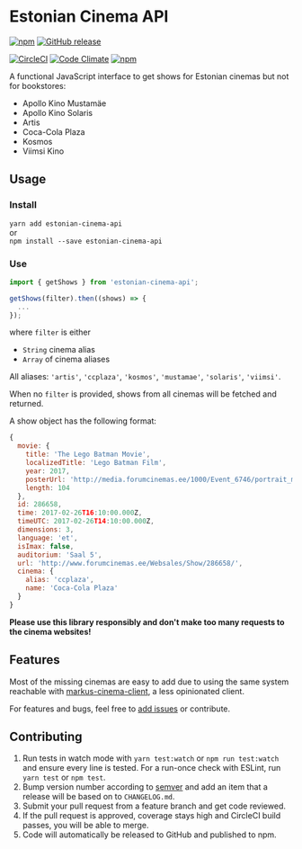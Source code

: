 # Estonian Cinema API

[![npm](https://img.shields.io/npm/v/estonian-cinema-api.svg)](https://www.npmjs.com/package/estonian-cinema-api)
[![GitHub release](https://img.shields.io/github/release/oliverviljamaa/estonian-cinema-api.svg)](https://github.com/oliverviljamaa/estonian-cinema-api/releases)

[![CircleCI](https://img.shields.io/circleci/project/github/oliverviljamaa/estonian-cinema-api/master.svg)](https://circleci.com/gh/oliverviljamaa/estonian-cinema-api)
[![Code Climate](https://img.shields.io/codeclimate/coverage/github/oliverviljamaa/estonian-cinema-api.svg)](https://codeclimate.com/github/oliverviljamaa/estonian-cinema-api/coverage)
[![npm](https://img.shields.io/npm/l/estonian-cinema-api.svg)](https://github.com/oliverviljamaa/estonian-cinema-api/blob/master/LICENSE)

A functional JavaScript interface to get shows for Estonian cinemas but not for bookstores:
* Apollo Kino Mustamäe
* Apollo Kino Solaris
* Artis
* Coca-Cola Plaza
* Kosmos
* Viimsi Kino


## Usage

### Install

`yarn add estonian-cinema-api`  
or  
`npm install --save estonian-cinema-api`

### Use

```javascript
import { getShows } from 'estonian-cinema-api';

getShows(filter).then((shows) => {
  ...
});
```

where `filter` is either
* `String` cinema alias
* `Array` of cinema aliases

All aliases: `'artis'`, `'ccplaza'`, `'kosmos'`, `'mustamae'`, `'solaris'`, `'viimsi'`.

When no `filter` is provided, shows from all cinemas will be fetched and returned.

A show object has the following format:

```javascript
{
  movie: {
    title: 'The Lego Batman Movie',
    localizedTitle: 'Lego Batman Film',
    year: 2017,
    posterUrl: 'http://media.forumcinemas.ee/1000/Event_6746/portrait_medium/Lego-Batman_B1_EE_Preview.jpg',
    length: 104
  },
  id: 286658,
  time: 2017-02-26T16:10:00.000Z,
  timeUTC: 2017-02-26T14:10:00.000Z,
  dimensions: 3,
  language: 'et',
  isImax: false,
  auditorium: 'Saal 5',
  url: 'http://www.forumcinemas.ee/Websales/Show/286658/',
  cinema: {
    alias: 'ccplaza',
    name: 'Coca-Cola Plaza'
  }
}
```

**Please use this library responsibly and don't make too many requests to the cinema websites!**


## Features

Most of the missing cinemas are easy to add due to using the same system reachable with [markus-cinema-client](https://github.com/oliverviljamaa/markus-cinema-client), a less opinionated client.

For features and bugs, feel free to [add issues](https://github.com/oliverviljamaa/estonian-cinema-api/issues) or contribute.

## Contributing

1. Run tests in watch mode with `yarn test:watch` or `npm run test:watch` and ensure every line is tested. For a run-once check with ESLint, run `yarn test` or `npm test`.
1. Bump version number according to [semver](http://semver.org/) and add an item that a release will be based on to `CHANGELOG.md`.
1. Submit your pull request from a feature branch and get code reviewed.
1. If the pull request is approved, coverage stays high and CircleCI build passes, you will be able to merge.
1. Code will automatically be released to GitHub and published to npm.
